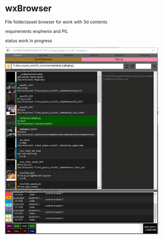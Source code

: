 # wxBrowser
File folder/asset browser for work with 3d contents

requirements wxphenix and PIL

status work in progress


![alt text](ui_screenshot.png "Preview App")
